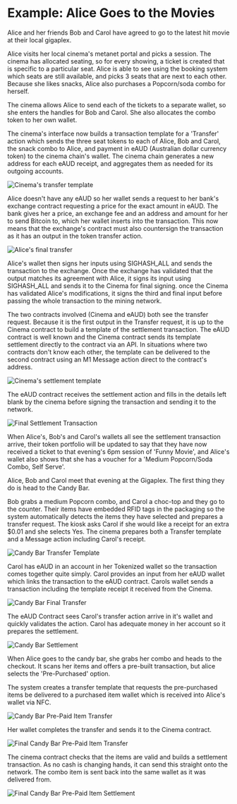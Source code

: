 # Example: Alice Goes to the Movies

Alice and her friends Bob and Carol have agreed to go to the latest hit movie at their local gigaplex.

Alice visits her local cinema's metanet portal and picks a session. The cinema has allocated seating, so for every showing, a ticket is created that is specific to a particular seat. Alice is able to see using the booking system which seats are still available, and picks 3 seats that are next to each other.
Because she likes snacks, Alice also purchases a Popcorn/soda combo for herself.

The cinema allows Alice to send each of the tickets to a separate wallet, so she enters the handles for Bob and Carol. She also allocates the combo token to her own wallet.

The cinema's interface now builds a transaction template for a 'Transfer' action which sends the three seat tokens to each of Alice, Bob and Carol, the snack combo to Alice, and payment in eAUD (Australian dollar currency token) to the cinema chain's wallet. The cinema chain generates a new address for each eAUD receipt, and aggregates them as needed for its outgoing accounts.

<img src="https://raw.githubusercontent.com/tokenized/docs/master/images/cinema-transfer-template.svg?sanitize=true" alt="Cinema's transfer template" align="middle">

Alice doesn't have any eAUD so her wallet sends a request to her bank's exchange contract requesting a price for the exact amount in eAUD. The bank gives her a price, an exchange fee and an address and amount for her to send Bitcoin to, which her wallet inserts into the transaction. This now means that the exchange's contract must also countersign the transaction as it has an output in the token transfer action.

<img src="https://raw.githubusercontent.com/tokenized/docs/master/images/cinema-transfer-final.svg?sanitize=true" alt="Alice's final transfer" align="middle">

Alice's wallet then signs her inputs using SIGHASH_ALL and sends the transaction to the exchange. Once the exchange has validated that the output matches its agreement with Alice, it signs its input using SIGHASH_ALL and sends it to the Cinema for final signing. once the Cinema has validated Alice's modifications, it signs the third and final input before passing the whole transaction to the mining network.

The two contracts involved (Cinema and eAUD) both see the transfer request. Because it is the first output in the Transfer request, it is up to the Cinema contract to build a template of the settlement transaction. The eAUD contract is well known and the Cinema contract sends its template settlement directly to the contract via an API. In situations where two contracts don't know each other, the template can be delivered to the second contract using an M1 Message action direct to the contract's address.

<img src="https://raw.githubusercontent.com/tokenized/docs/master/images/cinema-settlement-template.svg?sanitize=true" alt="Cinema's settlement template" align="middle">

The eAUD contract receives the settlement action and fills in the details left blank by the cinema before signing the transaction and sending it to the network.

<img src="https://raw.githubusercontent.com/tokenized/docs/master/images/cinema-final-settlement.svg?sanitize=true" alt="Final Settlement Transaction" align="middle">

When Alice's, Bob's and Carol's wallets all see the settlement transaction arrive, their token portfolio will be updated to say that they have now received a ticket to that evening's 6pm session of 'Funny Movie', and Alice's wallet also shows that she has a voucher for a 'Medium Popcorn/Soda Combo, Self Serve'.

Alice, Bob and Carol meet that evening at the Gigaplex. The first thing they do is head to the Candy Bar.

Bob grabs a medium Popcorn combo, and Carol a choc-top and they go to the counter. Their items have embedded RFID tags in the packaging so the system automatically detects the items they have selected and prepares a transfer request. The kiosk asks Carol if she would like a receipt for an extra $0.01 and she selects Yes.
The cinema prepares both a Transfer template and a Message action including Carol's receipt. 

<img src="https://raw.githubusercontent.com/tokenized/docs/master/images/candy-bar-transfer-template.svg?sanitize=true" alt="Candy Bar Transfer Template" align="middle">

Carol has eAUD in an account in her Tokenized wallet so the transaction comes together quite simply. Carol provides an input from her eAUD wallet which links the transaction to the eAUD contract. Carols wallet sends a transaction including the template receipt it received from the Cinema. 

<img src="https://raw.githubusercontent.com/tokenized/docs/master/images/candy-bar-transfer-final.svg?sanitize=true" alt="Candy Bar Final Transfer" align="middle">

The eAUD Contract sees Carol's transfer action arrive in it's wallet and quickly validates the action. Carol has adequate money in her account so it prepares the settlement.

<img src="https://raw.githubusercontent.com/tokenized/docs/master/images/candy-bar-settlement.svg?sanitize=true" alt="Candy Bar Settlement" align="middle">

When Alice goes to the candy bar, she grabs her combo and heads to the checkout. It scans her items and offers a pre-built transaction, but alice selects the 'Pre-Purchased' option.

The system creates a transfer template that requests the pre-purchased items be delivered to a purchased item wallet which is received into Alice's wallet via NFC.

<img src="https://raw.githubusercontent.com/tokenized/docs/master/images/candy-bar-pre-paid-transfer-template.svg?sanitize=true" alt="Candy Bar Pre-Paid Item Transfer" align="middle">

Her wallet completes the transfer and sends it to the Cinema contract.

<img src="https://raw.githubusercontent.com/tokenized/docs/master/images/candy-bar-pre-paid-transfer-final.svg?sanitize=true" alt="Final Candy Bar Pre-Paid Item Transfer" align="middle">

The cinema contract checks that the items are valid and builds a settlement transaction. As no cash is changing hands, it can send this straight onto the network. The combo item is sent back into the same wallet as it was delivered from.

<img src="https://raw.githubusercontent.com/tokenized/docs/master/images/candy-bar-pre-paid-settlement.svg?sanitize=true" alt="Final Candy Bar Pre-Paid Item Settlement" align="middle">
